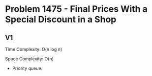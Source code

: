 # Problem 1475 - Final Prices With a Special Discount in a Shop

## V1

Time Complexity: O(n log n)

Space Complexity: O(n)

- Priority queue.
